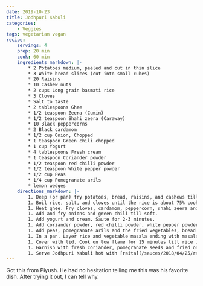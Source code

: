 ```yaml
---
date: 2019-10-23
title: Jodhpuri Kabuli
categories:
    - Veggies
tags: vegetarian vegan
recipe:
    servings: 4
    prep: 20 min
    cook: 60 min
    ingredients_markdown: |-
        * 2 Potatoes medium, peeled and cut in thin slice
        * 3 White bread slices (cut into small cubes)
        * 20 Raisins
        * 10 Cashew nuts
        * 2 cups Long grain basmati rice
        * 3 Cloves
        * Salt to taste
        * 2 tablespoons Ghee
        * 1/2 teaspoon Zeera (Cumin)
        * 1/2 teaspoon Shahi zeera (Caraway)
        * 10 Black peppercorns
        * 2 Black cardamom
        * 1/2 cup Onion, Chopped
        * 1 teaspoon Green chili chopped
        * 1 cup Yogurt
        * 4 tablespoons Fresh cream
        * 1 teaspoon Coriander powder
        * 1/2 teaspoon red chilli powder
        * 1/2 teaspoon White pepper powder
        * 1/2 cup Peas
        * 1/4 cup Pomegranate arils
        * lemon wedges
    directions_markdown: |-
        1. Deep (or pan) fry potatoes, bread, raisins, and cashews till golden brown. Drain and keep aside.
        1. Boil rice, salt, and cloves until the rice is about 75% cooked (~10 minutes).
        1. Heat ghee. Fry cloves, cardamom, peppercorn, shahi zeera and zeera for about a minute
        1. Add and fry onions and green chili till soft.
        1. Add yogurt and cream. Saute for 2-3 minutes.
        1. Add coriander powder, red chilli powder, white pepper powder and salt.
        1. Add peas, pomegranate arils and the fried vegetables, bread and dry fruits and mix well.
        1. In a pan. Layer rice and vegetable masala ending with masala.
        1. Cover with lid. Cook on low flame for 15 minutes till rice is done.
        1. Garnish with fresh coriander, pomegranate seeds and fried onions.
        1. Serve Jodhpuri Kabuli hot with [raita](/sauces/2018/04/25/raita/) and lemon wedges.
---
```

Got this from Piyush. He had no hesitation telling me this was his favorite dish. After trying it out, I can tell why.
